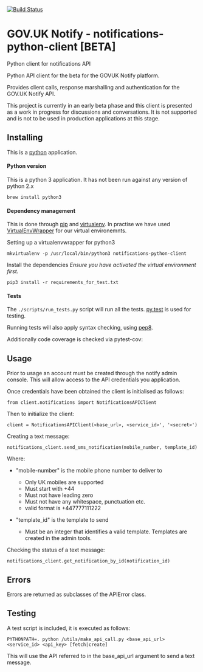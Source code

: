[![Build Status](https://api.travis-ci.org/alphagov/notifications-python-client.svg?branch=master)](https://api.travis-ci.org/alphagov/notifications-python-client.svg?branch=master)


# GOV.UK Notify - notifications-python-client [BETA]
Python client for notifications API

Python API client for the beta for the GOVUK Notify platform.

Provides client calls, response marshalling and authentication for the GOV.UK Notify API.

This project is currently in an early beta phase and this client is presented as a work in progress
for discussions and conversations. It is not supported and is not to be used in production applications
at this stage.

## Installing

This is a [python](https://www.python.org/) application.

#### Python version
This is a python 3 application. It has not been run against any version of python 2.x

    brew install python3

#### Dependency management

This is done through [pip](pip.readthedocs.org/) and [virtualenv](https://virtualenv.readthedocs.org/en/latest/). In practise we have used
[VirtualEnvWrapper](http://virtualenvwrapper.readthedocs.org/en/latest/command_ref.html) for our virtual environemnts.

Setting up a virtualenvwrapper for python3
    
    mkvirtualenv -p /usr/local/bin/python3 notifications-python-client


Install the dependencies *Ensure you have activated the virtual environment first.*

    pip3 install -r requirements_for_test.txt
    
#### Tests

The `./scripts/run_tests.py` script will run all the tests. [py.test](http://pytest.org/latest/) is used for testing.

Running tests will also apply syntax checking, using [pep8](https://www.python.org/dev/peps/pep-0008/).

Additionally code coverage is checked via pytest-cov:


## Usage


Prior to usage an account must be created through the notify admin console. This will allow access to the API credentials you application.


Once credentials have been obtained the client is initialised as follows:

    from client.notifications import NotificationsAPIClient
    
Then to initialize the client:

    client = NotificationsAPIClient(<base_url>, <service_id>', '<secret>')

Creating a text message:

    notifications_client.send_sms_notification(mobile_number, template_id)

Where:

* "mobile-number" is the mobile phone number to deliver to
    * Only UK mobiles are supported
    * Must start with +44
    * Must not have leading zero
    * Must not have any whitespace, punctuation etc.
    * valid format is +447777111222
    
* "template_id" is the template to send
    * Must be an integer that identifies a valid template. Templates are created in the admin tools.
    

Checking the status of a text message:

    notifications_client.get_notification_by_id(notification_id)


## Errors

Errors are returned as subclasses of the APIError class.


## Testing

A test script is included, it is executed as follows:

    PYTHONPATH=. python /utils/make_api_call.py <base_api_url> <service_id> <api_key> [fetch|create]
    
This will use the API referred to in the base_api_url argument to send a text message.


